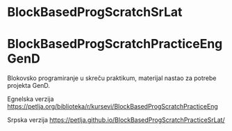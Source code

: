 # BlockBasedProgScratchSrLat

# BlockBasedProgScratchPracticeEng GenD

Blokovsko programiranje u skreču praktikum, materijal nastao za potrebe projekta GenD. 

Egnelska verzija https://petlja.org/biblioteka/r/kursevi/BlockBasedProgScratchPracticeEng

Srpska verzija https://petlja.github.io/BlockBasedProgScratchPracticeSrLat/
